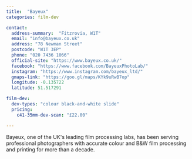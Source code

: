```yaml
---
title:  "Bayeux"
categories: film-dev

contact:
  address-summary:  "Fitzrovia, W1T"
  email: "info@bayeux.co.uk"
  address: "78 Newman Street"
  postcode: "W1T 3EP"
  phone: "020 7436 1066"
  official-site: "https://www.bayeux.co.uk/"
  facebook: "https://www.facebook.com/BayeuxPhotoLab/"
  instagram: "https://www.instagram.com/bayeux_ltd/"
  gmaps-link: "https://goo.gl/maps/KYk9uRwB7op"
  longitude: -0.135722
  latitude: 51.517291

film-dev:
  dev-types: "colour black-and-white slide"  
  pricing:
    c41-35mm-dev-scan: "£22.00"

---
```


Bayeux, one of the UK's leading film processing labs, has been serving professional photographers with accurate colour and B&W film processing and printing for more than a decade.
